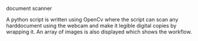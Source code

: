 document scanner 

A python script is written using OpenCv where the script can scan any harddocument using the webcam and make it legible digital copies by wrapping it. An array of images is also displayed which shows the workflow.
